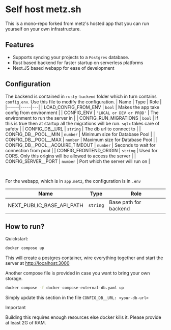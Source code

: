 # Self host metz.sh
This is a mono-repo forked from metz's hosted app that you can run yourself on your own infrastructure.

## Features
- Supports syncing your projects to a `Postgres` database. 
- Rust based backend for faster startup on serverless platforms
- Next.JS based webapp for ease of development

## Configuration
The backend is contained in `rusty-backend` folder which in turn contains `config.env`. Use this file to modify the configuration.
| Name | Type | Role  |
|------|-----|---|
| LOAD_CONFIG_FROM_ENV | `bool` | Makes the app take config from environment  |
| CONFIG_ENV | `'LOCAL or DEV or PROD'` | The environment to run the server in  |
| CONFIG_RUN_MIGRATIONS | `bool` | If this is true then at startup all the migrations will be run. `sqlx` takes care of safety  |
| CONFIG_DB__URL | `string` | The db url to connect to  |
| CONFIG_DB__POOL__MIN | `number` | Minimum size for Database Pool  |
| CONFIG_DB__POOL__MAX | `number` | Maximum size for Database Pool  |
| CONFIG_DB__POOL__ACQUIRE_TIMEOUT | `number` | Seconds to wait for connection from pool  |
| CONFIG_FRONTEND_ORIGIN | `string` | Used for CORS. Only this origins will be allowed to access the server  |
| CONFIG_SERVER__PORT | `number` | Port which the server will run on  |

<br/>

For the webapp, which is in `app.metz`, the configuration is in `.env`

| Name | Type | Role  |
|------|-----|---|
| NEXT_PUBLIC_BASE_API_PATH | `string` | Base path for backend  |

## How to run?
Quickstart:
```bash
docker compose up
```
This will create a postgres container, wire everything together and start the server at [http://localhost:3000](http://localhost:3000)

Another compose file is provided in case you want to bring your own storage. 
```bash
docker compose -f docker-compose-external-db.yaml up
```
Simply update this section in the file `CONFIG_DB__URL: <your-db-url>`

> [!IMPORTANT]
> Building this requires enough resources else docker kills it. Please provide at least 2G of RAM.
